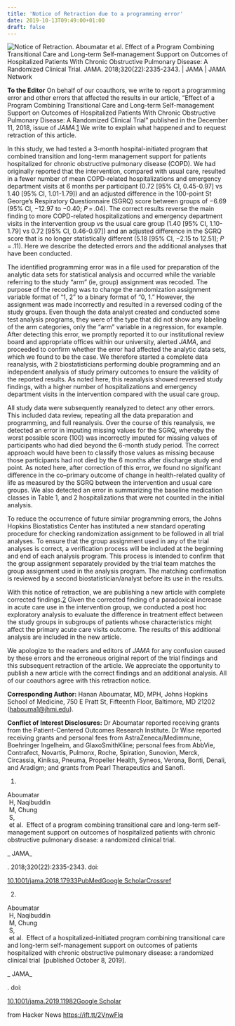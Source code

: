 ```yaml
---
title: 'Notice of Retraction due to a programming error'
date: 2019-10-13T09:49:00+01:00
draft: false
---
```


![](https://cdn.jamanetwork.com/images/logos/JAMA.png "Notice of Retraction. Aboumatar et al. Effect of a Program Combining Transitional Care and Long-term Self-management Support on Outcomes of Hospitalized Patients With Chronic Obstructive Pulmonary Disease: A Randomized Clinical Trial. JAMA. 2018;320(22):2335-2343. | JAMA | JAMA Network")  

**To the Editor** On behalf of our coauthors, we write to report a programming error and other errors that affected the results in our article, “Effect of a Program Combining Transitional Care and Long-term Self-management Support on Outcomes of Hospitalized Patients With Chronic Obstructive Pulmonary Disease: A Randomized Clinical Trial” published in the December 11, 2018, issue of _JAMA_.[1](https://jamanetwork.com/journals/jama/fullarticle/2752474#jrx190001r1) We write to explain what happened and to request retraction of this article.

In this study, we had tested a 3-month hospital-initiated program that combined transition and long-term management support for patients hospitalized for chronic obstructive pulmonary disease (COPD). We had originally reported that the intervention, compared with usual care, resulted in a fewer number of mean COPD-related hospitalizations and emergency department visits at 6 months per participant (0.72 \[95% CI, 0.45-0.97\] vs 1.40 \[95% CI, 1.01-1.79\]) and an adjusted difference in the 100-point St George’s Respiratory Questionnaire (SGRQ) score between groups of −6.69 (95% CI, −12.97 to −0.40; _P_ = .04). The correct results reverse the main finding to more COPD-related hospitalizations and emergency department visits in the intervention group vs the usual care group (1.40 \[95% CI, 1.10-1.79\] vs 0.72 \[95% CI, 0.46-0.97\]) and an adjusted difference in the SGRQ score that is no longer statistically different (5.18 \[95% CI, −2.15 to 12.51\]; _P_ = .11). Here we describe the detected errors and the additional analyses that have been conducted.

The identified programming error was in a file used for preparation of the analytic data sets for statistical analysis and occurred while the variable referring to the study “arm” (ie, group) assignment was recoded. The purpose of the recoding was to change the randomization assignment variable format of “1, 2” to a binary format of “0, 1.” However, the assignment was made incorrectly and resulted in a reversed coding of the study groups. Even though the data analyst created and conducted some test analysis programs, they were of the type that did not show any labeling of the arm categories, only the “arm” variable in a regression, for example. After detecting this error, we promptly reported it to our institutional review board and appropriate offices within our university, alerted _JAMA_, and proceeded to confirm whether the error had affected the analytic data sets, which we found to be the case. We therefore started a complete data reanalysis, with 2 biostatisticians performing double programming and an independent analysis of study primary outcomes to ensure the validity of the reported results. As noted here, this reanalysis showed reversed study findings, with a higher number of hospitalizations and emergency department visits in the intervention compared with the usual care group.

All study data were subsequently reanalyzed to detect any other errors. This included data review, repeating all the data preparation and programming, and full reanalysis. Over the course of this reanalysis, we detected an error in imputing missing values for the SGRQ, whereby the worst possible score (100) was incorrectly imputed for missing values of participants who had died beyond the 6-month study period. The correct approach would have been to classify those values as missing because those participants had not died by the 6 months after discharge study end point. As noted here, after correction of this error, we found no significant difference in the co–primary outcome of change in health-related quality of life as measured by the SGRQ between the intervention and usual care groups. We also detected an error in summarizing the baseline medication classes in Table 1, and 2 hospitalizations that were not counted in the initial analysis.

To reduce the occurrence of future similar programming errors, the Johns Hopkins Biostatistics Center has instituted a new standard operating procedure for checking randomization assignment to be followed in all trial analyses. To ensure that the group assignment used in any of the trial analyses is correct, a verification process will be included at the beginning and end of each analysis program. This process is intended to confirm that the group assignment separately provided by the trial team matches the group assignment used in the analysis program. The matching confirmation is reviewed by a second biostatistician/analyst before its use in the results.

With this notice of retraction, we are publishing a new article with complete corrected findings.[2](https://jamanetwork.com/journals/jama/fullarticle/2752474#jrx190001r2) Given the corrected finding of a paradoxical increase in acute care use in the intervention group, we conducted a post hoc exploratory analysis to evaluate the difference in treatment effect between the study groups in subgroups of patients whose characteristics might affect the primary acute care visits outcome. The results of this additional analysis are included in the new article.

We apologize to the readers and editors of _JAMA_ for any confusion caused by these errors and the erroneous original report of the trial findings and this subsequent retraction of the article. We appreciate the opportunity to publish a new article with the correct findings and an additional analysis. All of our coauthors agree with this retraction notice.

**Corresponding Author:** Hanan Aboumatar, MD, MPH, Johns Hopkins School of Medicine, 750 E Pratt St, Fifteenth Floor, Baltimore, MD 21202 ([habouma1@jhmi.edu](mailto:habouma1@jhmi.edu)).

**Conflict of Interest Disclosures:** Dr Aboumatar reported receiving grants from the Patient-Centered Outcomes Research Institute. Dr Wise reported receiving grants and personal fees from AstraZeneca/Medimmune, Boehringer Ingelheim, and GlaxoSmithKline; personal fees from AbbVie, Contrafect, Novartis, Pulmonx, Roche, Spiration, Sunovion, Merck, Circassia, Kiniksa, Pneuma, Propeller Health, Syneos, Verona, Bonti, Denali, and Aradigm; and grants from Pearl Therapeutics and Sanofi.

1.

Aboumatar  
 H, Naqibuddin  
 M, Chung  
 S,  
 et al.  Effect of a program combining transitional care and long-term self-management support on outcomes of hospitalized patients with chronic obstructive pulmonary disease: a randomized clinical trial. 

_ JAMA_

. 2018;320(22):2335-2343. doi:

[10.1001/jama.2018.17933](http://jamanetwork.com/article.aspx?doi=10.1001/jama.2018.17933)[PubMed](https://www.ncbi.nlm.nih.gov/pubmed/30419103)[Google Scholar](https://scholar.google.com/scholar_lookup?title=Effect%20of%20a%20program%20combining%20transitional%20care%20and%20long-term%20self-management%20support%20on%20outcomes%20of%20hospitalized%20patients%20with%20chronic%20obstructive%20pulmonary%20disease%3A%20a%20randomized%20clinical%20trial.&author=H%20Aboumatar&author=M%20Naqibuddin&author=S%20Chung&publication_year=2018&journal=JAMA&volume=320&pages=2335-2343)[Crossref](https://doi.org/10.1001/jama.2018.17933)

2.

Aboumatar  
 H, Naqibuddin  
 M, Chung  
 S,  
 et al.  Effect of a hospitalized-initiated program combining transitional care and long-term self-management support on outcomes of patients hospitalized with chronic obstructive pulmonary disease: a randomized clinical trial  \[published October 8, 2019\].

_ JAMA_

. doi:

[10.1001/jama.2019.11982](http://jamanetwork.com/article.aspx?doi=10.1001/jama.2019.11982)[Google Scholar](https://scholar.google.com/scholar_lookup?title=Effect%20of%20a%20hospitalized-initiated%20program%20combining%20transitional%20care%20and%20long-term%20self-management%20support%20on%20outcomes%20of%20patients%20hospitalized%20with%20chronic%20obstructive%20pulmonary%20disease%3A%20a%20randomized%20clinical%20trial&author=H%20Aboumatar&author=M%20Naqibuddin&author=S%20Chung&publication_year=&journal=JAMA&volume=&pages=)

  
  
from Hacker News https://ift.tt/2VnwFlq